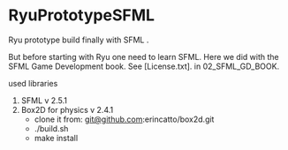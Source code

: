 # RyuPrototypeSFML

Ryu prototype build finally with SFML .

But before starting with Ryu one need to learn SFML. Here we did with the SFML Game Development book.
See [License.txt]. in 02_SFML_GD_BOOK.

used libraries

1. SFML v 2.5.1
2. Box2D for physics v 2.4.1
    - clone it from: git@github.com:erincatto/box2d.git
    - ./build.sh
    - make install
    

